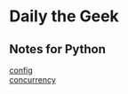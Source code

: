 # Daily the Geek

## Notes for Python
[config](./py/config/NOTE.md "Config") \
[concurrency](./py/concurrency/NOTE.md "Concurrency")